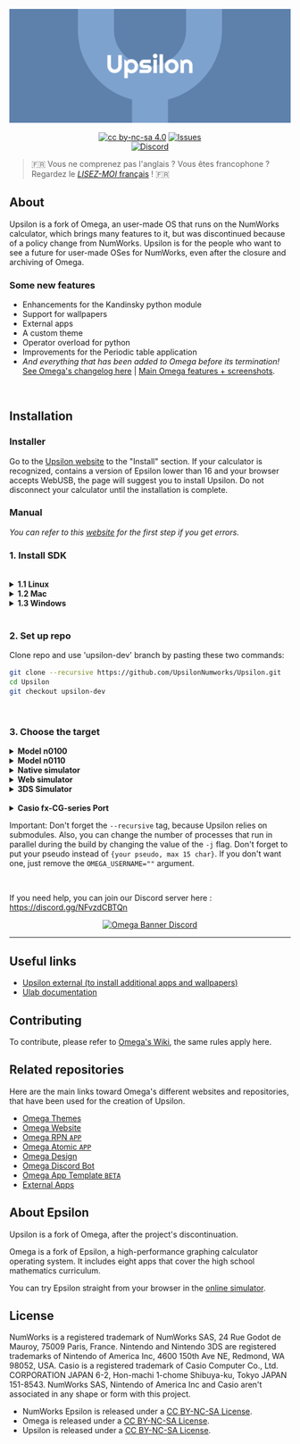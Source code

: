 <p align="center"><img src="https://github.com/Laporte12974/UpsilonDesign/blob/89a15953ae128aef8aa7d066dcaaf8d5c70f02a5/UPSILogo.png" /></p>

<p align="center">
  <a href="https://creativecommons.org/licenses/by-nc-sa/4.0/"><img alt="cc by-nc-sa 4.0" src="https://img.shields.io/badge/License-CC%20BY--NC--SA%204.0-525252.svg?labelColor=292929&logo=creative%20commons&style=for-the-badge" /></a>
  <a href="https://github.com/UpsilonNumworks/Upsilon/issues"><img alt="Issues" src="https://img.shields.io/github/issues/UpsilonNumworks/Upsilon.svg?labelColor=292929&logo=git&style=for-the-badge" /></a>
  <br/>
  <a href="https://discord.gg/hnEqPzAJzn"><img alt="Discord" src="https://img.shields.io/discord/663420259851567114?color=blue&labelColor=292929&label=chat%20-%20discord&logo=discord&style=for-the-badge" /></a>
</p>

> 🇫🇷 Vous ne comprenez pas l'anglais ? Vous êtes francophone ? Regardez le [*LISEZ-MOI* français](./README.fr.md) ! 🇫🇷

## About

Upsilon is a fork of Omega, an user-made OS that runs on the NumWorks calculator, which brings many features to it, but was discontinued because of a policy change from NumWorks. Upsilon is for the people who want to see a future for user-made OSes for NumWorks, even after the closure and archiving of Omega.

### Some new features

- Enhancements for the Kandinsky python module
- Support for wallpapers
- External apps
- A custom theme
- Operator overload for python
- Improvements for the Periodic table application
- *And everything that has been added to Omega before its termination!* [See Omega's changelog here](https://github.com/Omega-Numworks/Omega/wiki/Changelog) | [Main Omega features + screenshots](https://github.com/Omega-Numworks/Omega/wiki/Main-features).

<br>

## Installation

### Installer

Go to the [Upsilon website](https://getupsilon.web.app/) to the "Install" section.
If your calculator is recognized, contains a version of Epsilon lower than 16 and your browser accepts WebUSB, the page will suggest you to install Upsilon.
Do not disconnect your calculator until the installation is complete.

### Manual

 *You can refer to this [website](https://www.numworks.com/resources/engineering/software/build/) for the first step if you get errors.*

### 1. Install SDK

<br>

<details>

<summary><b>1.1 Linux</b></summary>

<br>

<details>

<summary>Debian or Ubuntu</summary>

<br>

You just have to install dependencies by running these command with superuser privileges in a Terminal:

```bash
apt-get install build-essential git imagemagick libx11-dev libxext-dev libfreetype6-dev libpng-dev libjpeg-dev pkg-config gcc-arm-none-eabi binutils-arm-none-eabi
```

And there you can go to step 2!

<br>

</details>

<details>

<summary>Fedora</summary>

<br>

To install all dependencies:

```bash
dnf install make automake gcc gcc-c++ kernel-devel git ImageMagick libX11-devel libXext-devel freetype-devel libpng-devel libjpeg-devel pkg-config arm-none-eabi-gcc-cs arm-none-eabi-gcc-cs-c++
```

<br>

</details>

<details>

<summary>Nix or Nixos</summary>

<br>

To install all dependencies:

```bash
nix develop
```

<br>

</details>

<br>

</details>

<details>

<summary><b>1.2 Mac</b></summary>

<br>

It's recommended to use [Homebrew](https://brew.sh/). Once it's installed, just run:

```bash
brew install numworks/tap/epsilon-sdk
```

and it will install all dependencies.

<br>

And there you can go to step 2!

<br>

</details>

<details>

<summary><b>1.3 Windows</b></summary>

<br>

<details>

<summary>With Msys2/Mingw (officialized by NumWorks but with a lot of bugs)</summary>

[Msys2](https://www.msys2.org/) environment is recommended by NumWorks to get most of the required tools on Windows easily. It's where you'll paste all the commands of this tutorial. Once it's installed, paste these commands into the Msys2 terminal.

```bash
pacman -S mingw-w64-x86_64-gcc mingw-w64-x86_64-freetype mingw-w64-x86_64-pkg-config mingw-w64-x86_64-libusb git make python
echo "export PATH=/mingw64/bin:$PATH" >> .bashrc
```

Next, you'll need to install the [GCC toolchain for ARM](https://developer.arm.com/tools-and-software/open-source-software/developer-tools/gnu-toolchain/gnu-rm/downloads). When prompted for an install location, choose `C:\msys64\home\User\gcc-arm\`. You'll then need to add this folder to your $PATH. Just enter:

```bash
echo "export PATH=$PATH:$HOME/gcc-arm/bin" >> .bashrc
```

Just restart terminal and you can go to step 2!

</details>

<details>

<summary>With WSL 2</summary>

You need a Windows version >= 1903.

#### WSL Installation

1. Use simultaneously Win + X keys and then click on "admin powershell".

```powershell
dism.exe /online /enable-feature /featurename:Microsoft-Windows-Subsystem-Linux /all /norestart
```

This command activate WSL functionalities.

```powershell
dism.exe /online /enable-feature /featurename:VirtualMachinePlatform /all /norestart
```

This one allows virtual machines developed by Microsoft.

2. Restart your computer.

3. Download [this file](https://wslstorestorage.blob.core.windows.net/wslblob/wsl_update_x64.msi) and follow instructions.

4. Now open powershell admin like before and type:

```powershell
wsl --set-default-version 2
```
5. Download [Ubuntu](https://www.microsoft.com/store/apps/9n6svws3rx71) from Microsoft store.

WSL is now installed.

6. Then install GCC cross compiler for ARM.
```bash
apt-get install build-essential git imagemagick libx11-dev libxext-dev libfreetype6-dev libpng-dev libjpeg-dev pkg-config gcc-arm-none-eabi binutils-arm-none-eabi
```

### Usbipd installation to connect your calculator
If you want to connect to the calculator, you have to connect to install this [tool](https://github.com/dorssel/usbipd-win/releases/download/v1.3.0/usbipd-win_1.3.0.msi). This will allow you to connect WSL to the calculator through internet. Follow the on screen information to install.
#### Ubuntu
1. In a WSL Ubuntu command prompt, type:
```bash
sudo apt install linux-tools-5.4.0-77-generic hwdata
```

2. Edit /etc/sudoers so that root can find the usbip command. On Ubuntu, run this command.

```bash
sudo visudo
```

3. Add `/usr/lib/linux-tools/5.4.0-77-generic` to the beginning of secure_path. After editing, the line should look similar to this.
`Defaults secure_path="/usr/lib/linux-tools/5.4.0-77-generic:/usr/local/sbin:..."`

#### Debian

1. If you use Debian for your WSL distro, use this command instead:

```bash
sudo apt install usbip hwdata usbutils
```

And that's all for installation and set up.

### To connect your calculator

1. Open an admin PowerShell and type:

```powershell
  usbipd wsl list
```

This will list your USB devices connected. Look at the BUSID column and remember the one for your calculator (it should be called "Numworks Calculator").
2. Now run this command replacing `<BUSID>` by your calculator's USB port id:

```powershell
usbipd wsl attach --busid <BUSID>
```

It will ask you to type your WSL's password and will connect your calculator to WSL.

You can now go to step 2!

</details>

</details>

<br>

### 2. Set up repo

Clone repo and use 'upsilon-dev' branch by pasting these two commands:

```bash
git clone --recursive https://github.com/UpsilonNumworks/Upsilon.git
cd Upsilon
git checkout upsilon-dev
```

<br>

### 3. Choose the target

<details>

<summary><b>Model n0100</b></summary>

(note: you can change the `EPSILON_I18N=en` flag to `fr`, `nl`, `pt`, `it`, `de`, `es` or `hu`).

```bash
make MODEL=n0100 clean
make MODEL=n0100 EPSILON_I18N=en OMEGA_USERNAME="{Your name, max 15 characters}" -j(nproc)
```

Now, run either:

```bash
make MODEL=n0100 epsilon_flash
```

to directly flash the calculator after pressing simultaneously `reset` and `6` buttons and plugging in.

<br>

or:

```bash
make MODEL=n0100 OMEGA_USERNAME="" binpack -j(nproc)
```

to make binpack which you can flash to the calculator from [TI-Planet's WebDFU](https://ti-planet.github.io/webdfu_numworks/n0100/). Binpacks are a great way to share a custom build of Upsilon to friends.

</details>

<details>

<summary><b>Model n0110</b></summary>

The bootloader allows you to install 2 firmwares in separated "slots". If so, external apps won't have all the space but half. Bootloader will allow use of all of the memory if only one slot is flashed. In legacy mode, external apps use all the space available.

<details>
<summary>Bootloader</summary>

Your calculator must already have been flashed with [Upsilon](https://getupsilon.web.app)'s or [Omega](https://getomega.dev)'s bootloader.
Then, build with:

```bash
make clean
make OMEGA_USERNAME="{Your name, max 15 characters}" -j$(nproc)
```

Now, run either:

```bash
make epsilon.A_flash
```

to directly flash the calculator into the current slot, or thought bootloader's slot flasher with RESET, then 4 (flash), and 1 (flash slots) for other slots.

<br>

or:

```bash
make OMEGA_USERNAME="" binpack -j$(nproc)
```

to make binpack which you can flash to the calculator from [TI-Planet's webDFU](https://ti-planet.github.io/webdfu_numworks/n0110/). You'll find them at `output/release/device/bootloader/`. Binpacks are a great way to share a custom build of Upsilon to friends.
</details>



<details>
<summary>Model N0110 legacy (deprecated, use bootloader instead for Epsilon protection)</summary>

```bash
make MODEL=n0110 clean
make MODEL=n0110 OMEGA_USERNAME="{Your name, max 15 characters}" -j$(nproc)
```

Now, run either:

```bash
make MODEL=n0110 epsilon_flash
```

to directly flash the calculator after pressing simultaneously `reset` and `6` buttons and plugging in.

<br>

or:

```bash
make MODEL=n0110 OMEGA_USERNAME="" binpack -j$(nproc)
```

to make binpack which you can flash to the calculator from [Ti-Planet's WebDFU](https://ti-planet.github.io/webdfu_numworks/n0110/). You'll find them at `output/release/device/bootloader/`. Binpacks are a great way to share a custom build of Upsilon to friends.
</details>

</details>


<details>

<summary><b>Native simulator</b></summary>

Run this command:
```bash
make clean
```
You can either build using the following command that will automatically detect your platform:
```bash
make PLATFORM=simulator
```
or, choose the command corresponding to your platform:
```bash
make PLATFORM=simulator TARGET=android
make PLATFORM=simulator TARGET=ios
make PLATFORM=simulator TARGET=macos
make PLATFORM=simulator TARGET=web
make PLATFORM=simulator TARGET=windows
make PLATFORM=simulator TARGET=3ds
```

You'll find simulator files in `output/release/simulator/`.

</details>


<details>

<summary><b>Web simulator</b></summary>

First, install emsdk :

```bash
git clone https://github.com/emscripten-core/emsdk.git
cd emsdk
./emsdk install 1.40.1
./emsdk activate 1.40.1
source emsdk_env.sh
```

Then, compile Upsilon :

```bash
make clean
make PLATFORM=simulator TARGET=web OMEGA_USERNAME="{Your name, max 15 characters}" -j$(nproc)
```

The simulator is now in `output/release/simulator/web/simulator.zip`

</details>

<details>

<summary><b>3DS Simulator</b></summary>

You need devkitPro and devkitARM installed and in your path (instructions [here](https://devkitpro.org/wiki/Getting_Started))

```bash
git clone --recursive https://github.com/UpsilonNumworks/Upsilon.git
cd Upsilon
git checkout upsilon-dev
make PLATFORM=simulator TARGET=3ds -j(nproc)
```

You can then put epsilon.3dsx on a SD card to run it from the HBC or use 3dslink to launch it over the network:

```bash
3dslink output/release/simulator/3ds/epsilon.3dsx -a <3DS' IP ADDRESS>
```

</details>

<br>

<details>
  <summary><b>Casio fx-CG-series Port</b></summary>
  
First, install gint and fxsdk along with a cross compiler for the calculator. There are instructions for this (in French, but Google Translate works well enough) [here](https://www.planet-casio.com/Fr/forums/topic16614-last-giteapc-installer-et-mettre-a-jour-automatiquement-des-projets-gitea.html).

Next:
```bash
git clone --recursive https://github.com/UpsilonNumworks/Upsilon.git
cd Omega
git checkout upsilon-dev
make PLATFORM=simulator TARGET=fxcg -j$(nproc)
```
Then copy the file at `./output/release/simulator/fxcg/epsilon.g3a` to the calculator over USB.

</details>

Important: Don't forget the `--recursive` tag, because Upsilon relies on submodules.
Also, you can change the number of processes that run in parallel during the build by changing the value of the `-j` flag.
Don't forget to put your pseudo instead of `{your pseudo, max 15 char}`. If you don't want one, just remove the `OMEGA_USERNAME=""` argument.

<br>

If you need help, you can join our Discord server here : <https://discord.gg/NFvzdCBTQn>

<a href="https://discord.gg/NFvzdCBTQn"><p align="center"><img alt="Omega Banner Discord" src="https://user-images.githubusercontent.com/12123721/86287349-54ef5800-bbe8-11ea-80c1-34eb1f93eebd.png" /></p></a>

---

## Useful links

- [Upsilon external (to install additional apps and wallpapers)](https://upsilonnumworks.github.io/Upsilon-External/)
- [Ulab documentation](https://micropython-ulab.readthedocs.io/en/latest/)

## Contributing

To contribute, please refer to [Omega's Wiki](https://github.com/Omega-Numworks/Omega/wiki/Contributing), the same rules apply here.

## Related repositories

Here are the main links toward Omega's different websites and repositories, that have been used for the creation of Upsilon.

- [Omega Themes](https://github.com/Omega-Numworks/Omega-Themes)
- [Omega Website](https://github.com/Omega-Numworks/Omega-Website)
- [Omega RPN `APP`](https://github.com/Omega-Numworks/Omega-RPN)
- [Omega Atomic `APP`](https://github.com/Omega-Numworks/Omega-Atomic)
- [Omega Design](https://github.com/Omega-Numworks/Omega-Design)
- [Omega Discord Bot](https://github.com/Omega-Numworks/Omega-Discord-Bot)
- [Omega App Template `BETA`](https://github.com/Omega-Numworks/Omega-App-Template)
- [External Apps](https://github.com/Omega-Numworks/External-Apps)

## About Epsilon

Upsilon is a fork of Omega, after the project's discontinuation.

Omega is a fork of Epsilon, a high-performance graphing calculator operating system. It includes eight apps that cover the high school mathematics curriculum.

You can try Epsilon straight from your browser in the [online simulator](https://www.numworks.com/simulator/).

## License

NumWorks is a registered trademark of NumWorks SAS, 24 Rue Godot de Mauroy, 75009 Paris, France.
Nintendo and Nintendo 3DS are registered trademarks of Nintendo of America Inc, 4600 150th Ave NE, Redmond, WA 98052, USA.
Casio is a registered trademark of Casio Computer Co., Ltd. CORPORATION JAPAN 6-2, Hon-machi 1-chome Shibuya-ku, Tokyo JAPAN 151-8543.
NumWorks SAS, Nintendo of America Inc and Casio aren't associated in any shape or form with this project.

- NumWorks Epsilon is released under a [CC BY-NC-SA License](https://creativecommons.org/licenses/by-nc-sa/4.0/legalcode).
- Omega is released under a [CC BY-NC-SA License](https://creativecommons.org/licenses/by-nc-sa/4.0/legalcode).
- Upsilon is released under a [CC BY-NC-SA License](https://creativecommons.org/licenses/by-nc-sa/4.0/legalcode).
